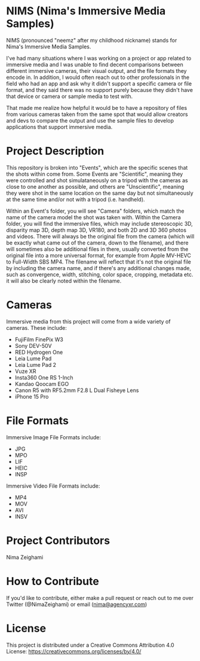 # NIMS (Nima's Immersive Media Samples)
NIMS (pronounced "neemz" after my childhood nickname) stands for Nima's Immersive Media Samples.

I've had many situations where I was working on a project or app related to immersive media and I was unable to find decent comparisons between different immersive cameras, their visual output, and the file formats they encode in. In addition, I would often reach out to other professionals in the field who had an app and ask why it didn't support a specific camera or file format, and they said there was no support purely because they didn't have that device or camera or sample media to test with.

That made me realize how helpful it would be to have a repository of files from various cameras taken from the same spot that would allow creators and devs to compare the output and use the sample files to develop applications that support immersive media.

# Project Description
This repository is broken into "Events", which are the specific scenes that the shots within come from. Some Events are "Scientific", meaning they were controlled and shot simulataneously on a tripod with the cameras as close to one another as possible, and others are "Unscientific", meaning they were shot in the same location on the same day but not simultaneously at the same time and/or not with a tripod (i.e. handheld).

Within an Event's folder, you will see "Camera" folders, which match the name of the camera model the shot was taken with. Within the Camera folder, you will find the immersive files, which may include stereoscopic 3D, disparity map 3D, depth map 3D, VR180, and both 2D and 3D 360 photos and videos. There will always be the original file from the camera (which will be exactly what came out of the camera, down to the filename), and there will sometimes also be additional files in there, usually converted from the original file into a more universal format, for example from Apple MV-HEVC to Full-Width SBS MP4. The filename will reflect that it's not the original file by including the camera name, and if there's any additional changes made, such as convergence, width, stitching, color space, cropping, metadata etc. it will also be clearly noted within the filename.

# Cameras
Immersive media from this project will come from a wide variety of cameras. These include:
- FujiFilm FinePix W3
- Sony DEV-50V
- RED Hydrogen One
- Leia Lume Pad
- Leia Lume Pad 2
- Vuze XR
- Insta360 One RS 1-Inch
- Kandao Qoocam EGO
- Canon R5 with RF5.2mm F2.8 L Dual Fisheye Lens
- iPhone 15 Pro

# File Formats
Immersive Image File Formats include:
- JPG
- MPO
- LIF
- HEIC
- INSP

Immersive Video File Formats include:
- MP4
- MOV
- AVI
- INSV

# Project Contributors
Nima Zeighami

# How to Contribute
If you'd like to contribute, either make a pull request or reach out to me over Twitter (@NimaZeighami) or email (nima@agencyxr.com)

# License
This project is distributed under a Creative Commons Attribution 4.0 License: https://creativecommons.org/licenses/by/4.0/
